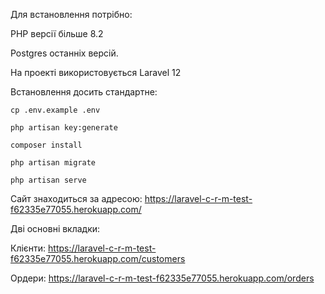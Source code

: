 Для встановлення потрібно:

PHP версії більше 8.2

Postgres останніх версій.

На проекті використовується Laravel 12

Встановлення досить стандартне:

````
cp .env.example .env
````

````
php artisan key:generate
````

````
composer install
````

````
php artisan migrate
````

````
php artisan serve
````

Сайт знаходиться за адресою:
https://laravel-c-r-m-test-f62335e77055.herokuapp.com/

Дві основні вкладки:

Клієнти: https://laravel-c-r-m-test-f62335e77055.herokuapp.com/customers

Ордери: https://laravel-c-r-m-test-f62335e77055.herokuapp.com/orders 

